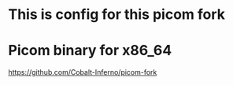 # This is config for this picom fork
# Picom binary for x86_64

https://github.com/Cobalt-Inferno/picom-fork

